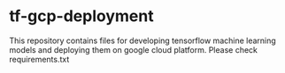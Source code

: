# tf-gcp-deployment

This repository contains files for developing tensorflow machine learning models and deploying them on google cloud platform.
Please check requirements.txt